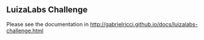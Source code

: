 ## LuizaLabs Challenge

Please see the documentation in http://gabrielricci.github.io/docs/luizalabs-challenge.html
